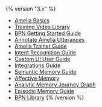 {% version "3.x" %}
-   [Amelia Basics](Amelia%20Basics)
-   [Training Video Library](Training%20Video%20Library)
-   [BPN Getting Started Guide](BPN%20Getting%20Started%20Guide)
-   [Annotate Amelia Utterances](Annotate%20Amelia%20Utterances)
-   [Amelia Trainer Guide](Amelia%20Trainer%20Guide)
-   [Intent Recognition Guide](Intent%20Recognition%20Guide)
-   [Custom UI User Guide](Custom%20UI%20User%20Guide)
-   [Integrations Guide](Integrations%20Guide)
-   [Semantic Memory Guide](Semantic%20Memory%20Guide)
-   [Affective Memory](Affective%20Memory)
-   [Analytic Memory Journey Graph](Analytic%20Memory%20Journey%20Graph)
-   [Episodic Memory Guide](Episodic%20Memory%20Guide)
-   [BPN Library](BPN%20Library)
{% /version %}
